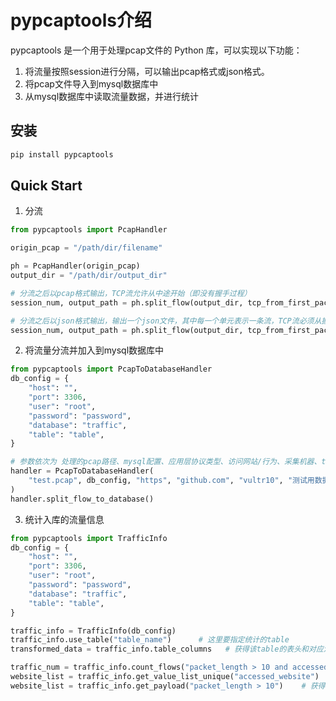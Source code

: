# pypcaptools介绍

pypcaptools 是一个用于处理pcap文件的 Python 库，可以实现以下功能：
1. 将流量按照session进行分隔，可以输出pcap格式或json格式。
2. 将pcap文件导入到mysql数据库中
3. 从mysql数据库中读取流量数据，并进行统计

## 安装

```bash
pip install pypcaptools
```

## Quick Start

1. 分流
```python
from pypcaptools import PcapHandler

origin_pcap = "/path/dir/filename"

ph = PcapHandler(origin_pcap)
output_dir = "/path/dir/output_dir"

# 分流之后以pcap格式输出，TCP流允许从中途开始（即没有握手过程）
session_num, output_path = ph.split_flow(output_dir, tcp_from_first_packet=False, output_type="pcap")

# 分流之后以json格式输出，输出一个json文件，其中每一个单元表示一条流，TCP流必须从握手阶段开始，从中途开始的TCP流会被丢弃
session_num, output_path = ph.split_flow(output_dir, tcp_from_first_packet=True, output_type="json")
```

2. 将流量分流并加入到mysql数据库中
```python
from pypcaptools import PcapToDatabaseHandler
db_config = {
    "host": "",
    "port": 3306,
    "user": "root",
    "password": "password",
    "database": "traffic",
    "table": "table",
}

# 参数依次为 处理的pcap路径、mysql配置、应用层协议类型、访问网站/行为、采集机器、table注释
handler = PcapToDatabaseHandler(
    "test.pcap", db_config, "https", "github.com", "vultr10", "测试用数据集"
)
handler.split_flow_to_database()
```

3. 统计入库的流量信息
```python
from pypcaptools import TrafficInfo
db_config = {
    "host": "",
    "port": 3306,
    "user": "root",
    "password": "password",
    "database": "traffic",
    "table": "table",
}

traffic_info = TrafficInfo(db_config)
traffic_info.use_table("table_name")      # 这里要指定统计的table
transformed_data = traffic_info.table_columns   # 获得该table的表头和对应注释信息

traffic_num = traffic_info.count_flows("packet_length > 10 and accessed_website == 163.com")  # 获得满足条件的流的个数
website_list = traffic_info.get_value_list_unique("accessed_website")    # 获得table中的网站列表
website_list = traffic_info.get_payload("packet_length > 10")    # 获得满足特定条件的流的payload序列
```
